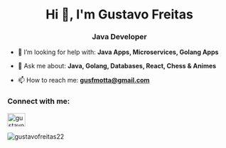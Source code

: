 <h1 align="center">Hi 👋, I'm Gustavo Freitas</h1>
<h3 align="center">Java Developer</h3>

- 🤝 I’m looking for help with: **Java Apps, Microservices, Golang Apps**

- 💬 Ask me about: **Java, Golang, Databases, React, Chess & Animes**

- 📫 How to reach me: **gusfmotta@gmail.com**

<h3 align="left">Connect with me:</h3>
<p align="left">
<a href="https://www.linkedin.com/in/gustavo-freitas22/" target="blank"><img align="center" src="https://raw.githubusercontent.com/rahuldkjain/github-profile-readme-generator/master/src/images/icons/Social/linked-in-alt.svg" alt="gustavo freitas" height="30" width="40" /></a>

<p><img align="left" src="https://github-readme-stats.vercel.app/api/top-langs?username=gustavofreitas22&show_icons=true&locale=en&layout=compact" alt="gustavofreitas22" /></p>
